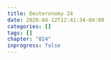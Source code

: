 ```yaml
---
title: Deuteronomy 24
date: 2020-04-12T12:41:34-04:00
categories: []
tags: []
chapter: "024"
inprogress: false
---
```



